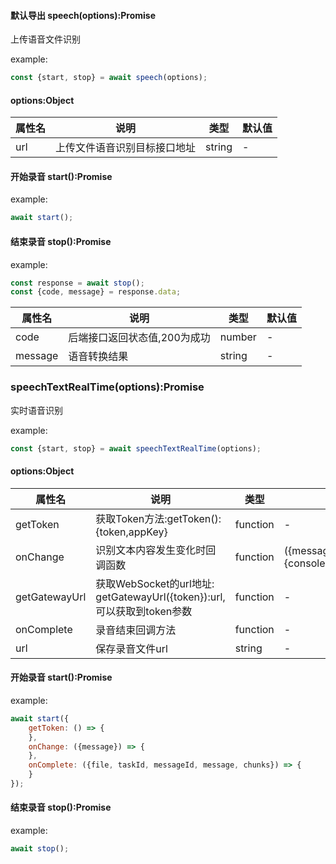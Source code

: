 #### 默认导出 speech(options):Promise

上传语音文件识别

example:

```javascript
const {start, stop} = await speech(options);
```

#### options:Object

| 属性名 | 说明             | 类型     | 默认值 |
|-----|----------------|--------|-----|
| url | 上传文件语音识别目标接口地址 | string | -   |

#### 开始录音 start():Promise

example:

```javascript
await start();
```

#### 结束录音 stop():Promise

example:

```javascript
const response = await stop();
const {code, message} = response.data;
```

| 属性名     | 说明               | 类型     | 默认值 |
|---------|------------------|--------|-----|
| code    | 后端接口返回状态值,200为成功 | number | -   |
| message | 语音转换结果           | string | -   |

### speechTextRealTime(options):Promise

实时语音识别

example:

```javascript
const {start, stop} = await speechTextRealTime(options);
```

#### options:Object

| 属性名           | 说明                                                         | 类型       | 默认值                                    |
|---------------|------------------------------------------------------------|----------|----------------------------------------|
| getToken      | 获取Token方法:getToken():{token,appKey}                        | function | -                                      |
| onChange      | 识别文本内容发生变化时回调函数                                            | function | ({message}) => {console.log(message);} |
| getGatewayUrl | 获取WebSocket的url地址: getGatewayUrl({token}):url,可以获取到token参数 | function | -                                      |
| onComplete    | 录音结束回调方法                                                   | function | -                                      |
| url           | 保存录音文件url                                                  | string   | -                                      |

#### 开始录音 start():Promise

example:

```javascript
await start({
    getToken: () => {
    },
    onChange: ({message}) => {
    },
    onComplete: ({file, taskId, messageId, message, chunks}) => {
    }
});
```

#### 结束录音 stop():Promise

example:

```javascript
await stop();
```